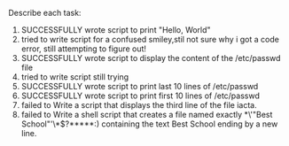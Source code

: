 Describe each task:
1. SUCCESSFULLY wrote script to print "Hello, World"
2. tried to write script for a confused smiley,stil not sure why i got a code error, still attempting to figure out!
3. SUCCESSFULLY wrote script to display the content of the /etc/passwd file
4. tried to write script still trying
5. SUCCESSFULLY wrote script to print last 10 lines of /etc/passwd
6. SUCCESSFULLY wrote script to print first 10 lines of /etc/passwd
7. failed to Write a script that displays the third line of the file iacta.
8. failed to Write a shell script that creates a file named exactly \*\\'"Best School"\'\\*$\?\*\*\*\*\*:) containing the text Best School ending by a new line.
